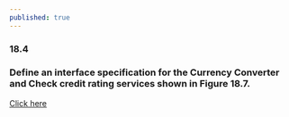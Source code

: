 ```yaml
---
published: true
---
```

### 18.4
### Define an interface specification for the Currency Converter and Check credit rating services shown in Figure 18.7.
[Click here](https://github.com/sitarlx/temp/blob/master/HW14.pdf)